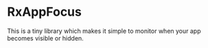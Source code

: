 # RxAppFocus

This is a tiny library which makes it simple to monitor when your app becomes visible or hidden.
